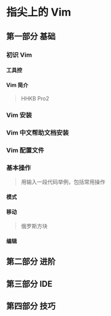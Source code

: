 # 指尖上的 Vim

## 第一部分 基础

### 初识 Vim

#### 工具控

#### Vim 简介

> HHKB Pro2

### Vim 安装

### Vim 中文帮助文档安装

### Vim 配置文件

### 基本操作

> 用输入一段代码举例，包括常用操作

#### 模式

#### 移动

> 俄罗斯方块

#### 编辑

## 第二部分 进阶

## 第三部分 IDE

## 第四部分 技巧


